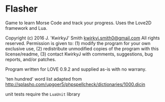 # Flasher
Game to learn Morse Code and track your progress.
Uses the Love2D framework and Lua.

Copyright (c) 2016 J. 'KwirkyJ' Smith <kwirkyj.smith0@gmail.com> 
All rights reserved.
Permission is given to:
(1) modify the program for your own exclusive use,
(2) redistribute unmodified copies of the program with this license/readme,
(3) contact KwirkyJ with comments, suggestions, bug reports, and/or patches.

Program written for LOVE 0.9.2 and supplied as-is with no warrany.

'ten hundred' word list adapted from http://splasho.com/upgoer5/phpspellcheck/dictionaries/1000.dicin

unit tests require the ```LuaUnit``` library

